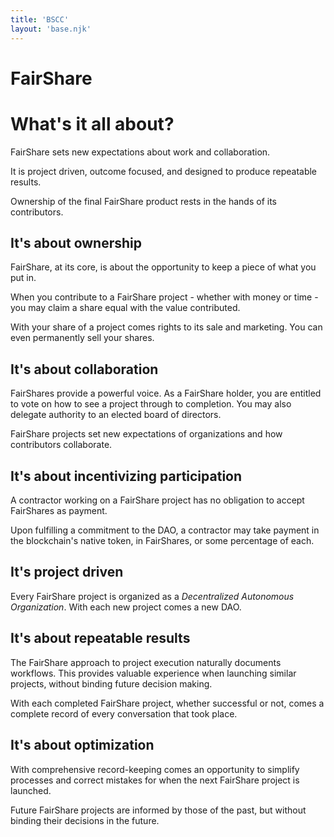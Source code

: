 ```yaml
---
title: 'BSCC'
layout: 'base.njk'
---
```


FairShare
=========

# What's it all about?

FairShare sets new expectations about work and collaboration.

It is project driven, outcome focused, and designed to produce repeatable results.

Ownership of the final FairShare product rests in the hands of its contributors.

## It's about ownership

FairShare, at its core, is about the opportunity to keep a piece of what you put in.

When you contribute to a FairShare project - whether with money or time - you may claim a share equal with the value contributed.

With your share of a project comes rights to its sale and marketing. You can even permanently sell your shares.

## It's about collaboration

FairShares provide a powerful voice. As a FairShare holder, you are entitled to vote on how to see a project through to completion. You may also delegate authority to an elected board of directors.

FairShare projects set new expectations of organizations and how contributors collaborate.

## It's about incentivizing participation

A contractor working on a FairShare project has no obligation to accept FairShares as payment.

Upon fulfilling a commitment to the DAO, a contractor may take payment in the blockchain's native token, in FairShares, or some percentage of each.

## It's project driven

Every FairShare project is organized as a _Decentralized Autonomous Organization_. With each new project comes a new DAO.

## It's about repeatable results

The FairShare approach to project execution naturally documents workflows. This provides valuable experience when launching similar projects, without binding future decision making.

With each completed FairShare project, whether successful or not, comes a complete record of every conversation that took place.

## It's about optimization

With comprehensive record-keeping comes an opportunity to simplify processes and correct mistakes for when the next FairShare project is launched.

Future FairShare projects are informed by those of the past, but without binding their decisions in the future.



